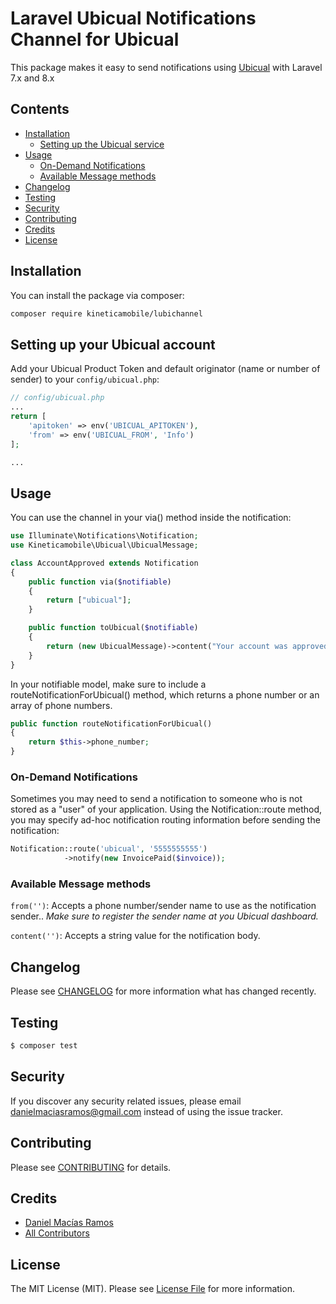 # Laravel Ubicual Notifications Channel for Ubicual

This package makes it easy to send notifications using [Ubicual](https://www.ubicual.com/) with Laravel 7.x and 8.x

## Contents

- [Installation](#installation)
	- [Setting up the Ubicual service](#setting-up-your-ubicual-account)
- [Usage](#usage)
	- [On-Demand Notifications](#on-demand-notifications)
    - [Available Message methods](#available-message-methods)
- [Changelog](#changelog)
- [Testing](#testing)
- [Security](#security)
- [Contributing](#contributing)
- [Credits](#credits)
- [License](#license)


## Installation

You can install the package via composer:

``` bash
composer require kineticamobile/lubichannel
```

## Setting up your Ubicual account

Add your Ubicual Product Token and default originator (name or number of sender) to your `config/ubicual.php`:

```php
// config/ubicual.php
...
return [
    'apitoken' => env('UBICUAL_APITOKEN'),
    'from' => env('UBICUAL_FROM', 'Info')
];

...
```

## Usage

You can use the channel in your via() method inside the notification:

```php
use Illuminate\Notifications\Notification;
use Kineticamobile\Ubicual\UbicualMessage;

class AccountApproved extends Notification
{
    public function via($notifiable)
    {
        return ["ubicual"];
    }

    public function toUbicual($notifiable)
    {
        return (new UbicualMessage)->content("Your account was approved!");
    }
}
```

In your notifiable model, make sure to include a routeNotificationForUbicual() method, which returns a phone number or an array of phone numbers.

```php
public function routeNotificationForUbicual()
{
    return $this->phone_number;
}
```

### On-Demand Notifications
Sometimes you may need to send a notification to someone who is not stored as a "user" of your application. Using the Notification::route method, you may specify ad-hoc notification routing information before sending the notification:

```php
Notification::route('ubicual', '5555555555')
            ->notify(new InvoicePaid($invoice));
```

### Available Message methods
`from('')`: Accepts a phone number/sender name to use as the notification sender.. *Make sure to register the sender name at you Ubicual dashboard.*

`content('')`: Accepts a string value for the notification body.


## Changelog

Please see [CHANGELOG](CHANGELOG.md) for more information what has changed recently.

## Testing

``` bash
$ composer test
```

## Security

If you discover any security related issues, please email danielmaciasramos@gmail.com instead of using the issue tracker.

## Contributing

Please see [CONTRIBUTING](CONTRIBUTING.md) for details.

## Credits

- [Daniel Macías Ramos](https://github.com/dmaciasr)
- [All Contributors](../../contributors)

## License

The MIT License (MIT). Please see [License File](LICENSE.md) for more information.
